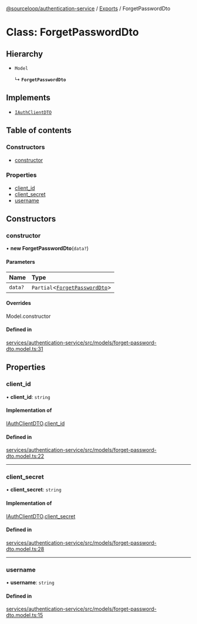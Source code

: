 [@sourceloop/authentication-service](../README.md) / [Exports](../modules.md) / ForgetPasswordDto

# Class: ForgetPasswordDto

## Hierarchy

- `Model`

  ↳ **`ForgetPasswordDto`**

## Implements

- [`IAuthClientDTO`](../interfaces/IAuthClientDTO.md)

## Table of contents

### Constructors

- [constructor](ForgetPasswordDto.md#constructor)

### Properties

- [client\_id](ForgetPasswordDto.md#client_id)
- [client\_secret](ForgetPasswordDto.md#client_secret)
- [username](ForgetPasswordDto.md#username)

## Constructors

### constructor

• **new ForgetPasswordDto**(`data?`)

#### Parameters

| Name | Type |
| :------ | :------ |
| `data?` | `Partial`<[`ForgetPasswordDto`](ForgetPasswordDto.md)\> |

#### Overrides

Model.constructor

#### Defined in

[services/authentication-service/src/models/forget-password-dto.model.ts:31](https://github.com/sourcefuse/loopback4-microservice-catalog/blob/089fc2dc0/services/authentication-service/src/models/forget-password-dto.model.ts#L31)

## Properties

### client\_id

• **client\_id**: `string`

#### Implementation of

[IAuthClientDTO](../interfaces/IAuthClientDTO.md).[client_id](../interfaces/IAuthClientDTO.md#client_id)

#### Defined in

[services/authentication-service/src/models/forget-password-dto.model.ts:22](https://github.com/sourcefuse/loopback4-microservice-catalog/blob/089fc2dc0/services/authentication-service/src/models/forget-password-dto.model.ts#L22)

___

### client\_secret

• **client\_secret**: `string`

#### Implementation of

[IAuthClientDTO](../interfaces/IAuthClientDTO.md).[client_secret](../interfaces/IAuthClientDTO.md#client_secret)

#### Defined in

[services/authentication-service/src/models/forget-password-dto.model.ts:28](https://github.com/sourcefuse/loopback4-microservice-catalog/blob/089fc2dc0/services/authentication-service/src/models/forget-password-dto.model.ts#L28)

___

### username

• **username**: `string`

#### Defined in

[services/authentication-service/src/models/forget-password-dto.model.ts:15](https://github.com/sourcefuse/loopback4-microservice-catalog/blob/089fc2dc0/services/authentication-service/src/models/forget-password-dto.model.ts#L15)
